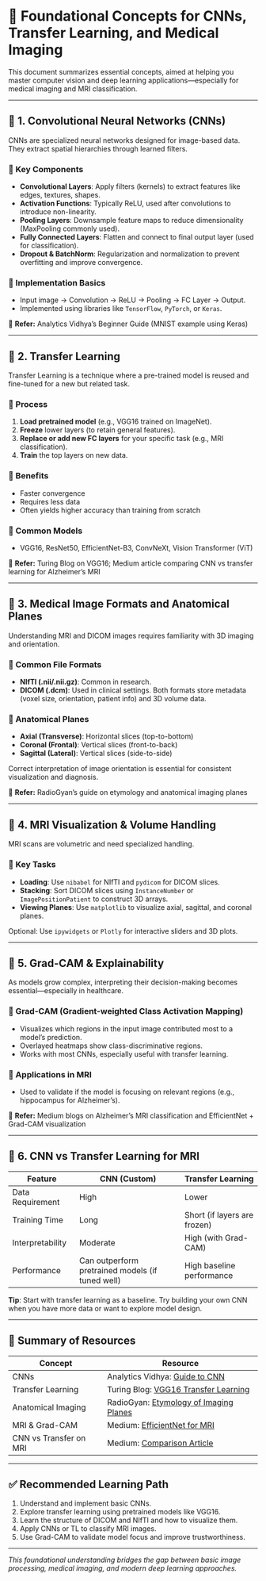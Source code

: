 # 🧠 Foundational Concepts for CNNs, Transfer Learning, and Medical Imaging

This document summarizes essential concepts, aimed at helping you master computer vision and deep learning applications—especially for medical imaging and MRI classification.

---

## 🔶 1. Convolutional Neural Networks (CNNs)

CNNs are specialized neural networks designed for image-based data. They extract spatial hierarchies through learned filters.

### 🔸 Key Components
- **Convolutional Layers**: Apply filters (kernels) to extract features like edges, textures, shapes.
- **Activation Functions**: Typically ReLU, used after convolutions to introduce non-linearity.
- **Pooling Layers**: Downsample feature maps to reduce dimensionality (MaxPooling commonly used).
- **Fully Connected Layers**: Flatten and connect to final output layer (used for classification).
- **Dropout & BatchNorm**: Regularization and normalization to prevent overfitting and improve convergence.

### 🔸 Implementation Basics
- Input image → Convolution → ReLU → Pooling → FC Layer → Output.
- Implemented using libraries like `TensorFlow`, `PyTorch`, or `Keras`.

📖 **Refer:** Analytics Vidhya’s Beginner Guide (MNIST example using Keras)

---

## 🔷 2. Transfer Learning

Transfer Learning is a technique where a pre-trained model is reused and fine-tuned for a new but related task.

### 🔹 Process
1. **Load pretrained model** (e.g., VGG16 trained on ImageNet).
2. **Freeze** lower layers (to retain general features).
3. **Replace or add new FC layers** for your specific task (e.g., MRI classification).
4. **Train** the top layers on new data.

### 🔹 Benefits
- Faster convergence
- Requires less data
- Often yields higher accuracy than training from scratch

### 🔹 Common Models
- VGG16, ResNet50, EfficientNet-B3, ConvNeXt, Vision Transformer (ViT)

📖 **Refer:** Turing Blog on VGG16; Medium article comparing CNN vs transfer learning for Alzheimer’s MRI

---

## 🔶 3. Medical Image Formats and Anatomical Planes

Understanding MRI and DICOM images requires familiarity with 3D imaging and orientation.

### 🔸 Common File Formats
- **NIfTI (.nii/.nii.gz)**: Common in research.
- **DICOM (.dcm)**: Used in clinical settings.
Both formats store metadata (voxel size, orientation, patient info) and 3D volume data.

### 🔸 Anatomical Planes
- **Axial (Transverse)**: Horizontal slices (top-to-bottom)
- **Coronal (Frontal)**: Vertical slices (front-to-back)
- **Sagittal (Lateral)**: Vertical slices (side-to-side)

Correct interpretation of image orientation is essential for consistent visualization and diagnosis.

📖 **Refer:** RadioGyan’s guide on etymology and anatomical imaging planes

---

## 🔷 4. MRI Visualization & Volume Handling

MRI scans are volumetric and need specialized handling.

### 🔹 Key Tasks
- **Loading**: Use `nibabel` for NIfTI and `pydicom` for DICOM slices.
- **Stacking**: Sort DICOM slices using `InstanceNumber` or `ImagePositionPatient` to construct 3D arrays.
- **Viewing Planes**: Use `matplotlib` to visualize axial, sagittal, and coronal planes.

Optional: Use `ipywidgets` or `Plotly` for interactive sliders and 3D plots.

---

## 🔶 5. Grad-CAM & Explainability

As models grow complex, interpreting their decision-making becomes essential—especially in healthcare.

### 🔸 Grad-CAM (Gradient-weighted Class Activation Mapping)
- Visualizes which regions in the input image contributed most to a model’s prediction.
- Overlayed heatmaps show class-discriminative regions.
- Works with most CNNs, especially useful with transfer learning.

### 🔸 Applications in MRI
- Used to validate if the model is focusing on relevant regions (e.g., hippocampus for Alzheimer’s).

📖 **Refer:** Medium blogs on Alzheimer’s MRI classification and EfficientNet + Grad-CAM visualization

---

## 🧩 6. CNN vs Transfer Learning for MRI

| Feature             | CNN (Custom)                  | Transfer Learning            |
|---------------------|-------------------------------|------------------------------|
| Data Requirement    | High                          | Lower                        |
| Training Time       | Long                          | Short (if layers are frozen) |
| Interpretability    | Moderate                      | High (with Grad-CAM)         |
| Performance         | Can outperform pretrained models (if tuned well) | High baseline performance    |

**Tip**: Start with transfer learning as a baseline. Try building your own CNN when you have more data or want to explore model design.

---

## 📝 Summary of Resources

| Concept                 | Resource                                                                 |
|-------------------------|--------------------------------------------------------------------------|
| CNNs                    | Analytics Vidhya: [Guide to CNN](https://www.analyticsvidhya.com/blog/2021/08/beginners-guide-to-convolutional-neural-network-with-implementation-in-python) |
| Transfer Learning       | Turing Blog: [VGG16 Transfer Learning](https://www.turing.com/kb/transfer-learning-using-cnn-vgg16) |
| Anatomical Imaging      | RadioGyan: [Etymology of Imaging Planes](https://radiogyan.com/articles/etymology-of-imaging-planes/) |
| MRI & Grad-CAM          | Medium: [EfficientNet for MRI](https://medium.com/@robinsonjason761/advancing-brain-mri-image-classification-with-deep-learning-17b205075131) |
| CNN vs Transfer on MRI  | Medium: [Comparison Article](https://medium.com/@Mert.A/deep-learning-makes-alzheimers-mri-image-classification-easy-6d84134418c0) |

---

## ✅ Recommended Learning Path

1. Understand and implement basic CNNs.
2. Explore transfer learning using pretrained models like VGG16.
3. Learn the structure of DICOM and NIfTI and how to visualize them.
4. Apply CNNs or TL to classify MRI images.
5. Use Grad-CAM to validate model focus and improve trustworthiness.

---

*This foundational understanding bridges the gap between basic image processing, medical imaging, and modern deep learning approaches.*
